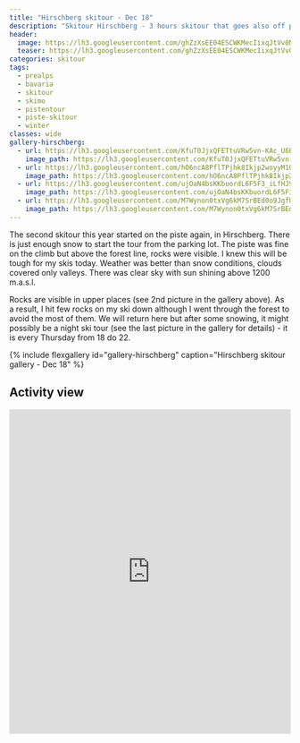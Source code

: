 ```yaml
---
title: "Hirschberg skitour - Dec 18"
description: "Skitour Hirschberg - 3 hours skitour that goes also off poste"
header:
  image: https://lh3.googleusercontent.com/ghZzXsEE04ESCWKMecIixqJtVv0N6kcqL0uRdGilY2el4VF-_yFGwUZv20UcMvezqQiMxRLeDuUx9Xj-x1t50TvMpakOnu4WSVs_QfQYWabJgBjVyyJLiuCYZa2p8vG6NsZ74Iv_H43HjzHzq4t4vpxwhzlaWDT8niZ_BEcojR83s-EvpfGaLmVUNziCL7HKj-ITSUBxkHDeQ3rXHKv_jCMuhbhIqOWy1BRVdOekO5vbtKZZm21Hzf0qA-ie5fTVKD2IToqWhyk7uv2s7dYegRZ5VzuXZXjXnTOpFKaa6S0JPej9v7Qg9WT9cZhCA8lu0xNMGF0pHbNEvr1ABdF8O1W8fQHOadDePGtsXjd6gspoZdw0YnhKxwF-K3vOE29QVSD0ECVIVxAanlx3Dn7bnb48kQ3Dj5CIaaAp0uq2MNBvMbVLQxnPKiqdZndtnpd-PM8k6NdePv6VGGXkoG4DA6I7ktRQIoPZpdHSYP6s3YwWoIK_qz9KQNZ_duBLSci0ho2RMrYlgjC8fIwQwGta8CKdcajjO4wDInJgZwouZeQQnQHl-3wM9hg2PrPGZVKft1uGv2uTXYDYqHObZMC6upE55RWaSHFTv51NsZDSPCBVkAob-WxSEE-we7fVJqaZA4vlZBSGIQKurolggu3L6-92CnJO9dOpI_lPi8aAMy_j4EmVjWQAVDdtoVM-KeLsqVP7wvExvSO-Qy_wNgo=w2016-h1512-no
  teaser: https://lh3.googleusercontent.com/ghZzXsEE04ESCWKMecIixqJtVv0N6kcqL0uRdGilY2el4VF-_yFGwUZv20UcMvezqQiMxRLeDuUx9Xj-x1t50TvMpakOnu4WSVs_QfQYWabJgBjVyyJLiuCYZa2p8vG6NsZ74Iv_H43HjzHzq4t4vpxwhzlaWDT8niZ_BEcojR83s-EvpfGaLmVUNziCL7HKj-ITSUBxkHDeQ3rXHKv_jCMuhbhIqOWy1BRVdOekO5vbtKZZm21Hzf0qA-ie5fTVKD2IToqWhyk7uv2s7dYegRZ5VzuXZXjXnTOpFKaa6S0JPej9v7Qg9WT9cZhCA8lu0xNMGF0pHbNEvr1ABdF8O1W8fQHOadDePGtsXjd6gspoZdw0YnhKxwF-K3vOE29QVSD0ECVIVxAanlx3Dn7bnb48kQ3Dj5CIaaAp0uq2MNBvMbVLQxnPKiqdZndtnpd-PM8k6NdePv6VGGXkoG4DA6I7ktRQIoPZpdHSYP6s3YwWoIK_qz9KQNZ_duBLSci0ho2RMrYlgjC8fIwQwGta8CKdcajjO4wDInJgZwouZeQQnQHl-3wM9hg2PrPGZVKft1uGv2uTXYDYqHObZMC6upE55RWaSHFTv51NsZDSPCBVkAob-WxSEE-we7fVJqaZA4vlZBSGIQKurolggu3L6-92CnJO9dOpI_lPi8aAMy_j4EmVjWQAVDdtoVM-KeLsqVP7wvExvSO-Qy_wNgo=w2016-h1512-no
categories: skitour
tags:
  - prealps
  - bavaria
  - skitour
  - skimo
  - pistentour
  - piste-skitour
  - winter
classes: wide
gallery-hirschberg:
  - url: https://lh3.googleusercontent.com/KfuT0JjxQFETtuVRw5vn-KAc_U6BE_OG8-v5hIXLic79XG3FwGbbK467ydDp465H6NOtiKazKQosd3cE9GPinDwGCHFtI6czCogp3ShEujCtCIlza3X2-7pFw8TgZPYlUdHJ7tZ0vaS2EqdYb9M7TrqeCnE9H86qP5oxhBMn07hCKdaiaou66CvPi90ydkl6_asT6ytD1J0TW-c8Zy3yzsJVFg8_LNum3BDz7DZjILLbxxY-ILvZwER2QQfKnuQR2L7uK1M3rYYAMOlWc81vLiwNGEPMAFFo9gK2Ohe7rJ0b5rQsdPpktJ5fPxwjPiF99kU4GsuFPL1rw7eA9nBjqpbqXHBcuVI72dvg7sxDKzDW5Htgk2_W9rKykTUHCyiVJTSEGZ3xQgp1Ky_2JC6Acwd6WfggMNKQxWv74we49ywmaRDl0VLfcbe55XEAeQEV2c7bKSjU9PXU4MxV5Jl1doTqU74ChV4gjJaiiVC1etzWwL7d02quW7s7fX6b77r5AtPQV-XUlOMfBX5phwgFaJv3gW7ZPx8JpGc1km1BjNx2F9C_e2WU-RxAsyKZ-roVMXVAD706GA2tqJkVP9dpC4I2oLBODHGvZ-6IcPMJRt1FexnVY5pYjQDuL22G7vO1V1H6i1nj0E6GAOfPFKoIo3n79ekYcQ57YWuRYQUIcLZlM1XT5-PmP73Gkp6OmXKdanH7VqGxwyn0hGqIFA0=w1158-h1542-no
    image_path: https://lh3.googleusercontent.com/KfuT0JjxQFETtuVRw5vn-KAc_U6BE_OG8-v5hIXLic79XG3FwGbbK467ydDp465H6NOtiKazKQosd3cE9GPinDwGCHFtI6czCogp3ShEujCtCIlza3X2-7pFw8TgZPYlUdHJ7tZ0vaS2EqdYb9M7TrqeCnE9H86qP5oxhBMn07hCKdaiaou66CvPi90ydkl6_asT6ytD1J0TW-c8Zy3yzsJVFg8_LNum3BDz7DZjILLbxxY-ILvZwER2QQfKnuQR2L7uK1M3rYYAMOlWc81vLiwNGEPMAFFo9gK2Ohe7rJ0b5rQsdPpktJ5fPxwjPiF99kU4GsuFPL1rw7eA9nBjqpbqXHBcuVI72dvg7sxDKzDW5Htgk2_W9rKykTUHCyiVJTSEGZ3xQgp1Ky_2JC6Acwd6WfggMNKQxWv74we49ywmaRDl0VLfcbe55XEAeQEV2c7bKSjU9PXU4MxV5Jl1doTqU74ChV4gjJaiiVC1etzWwL7d02quW7s7fX6b77r5AtPQV-XUlOMfBX5phwgFaJv3gW7ZPx8JpGc1km1BjNx2F9C_e2WU-RxAsyKZ-roVMXVAD706GA2tqJkVP9dpC4I2oLBODHGvZ-6IcPMJRt1FexnVY5pYjQDuL22G7vO1V1H6i1nj0E6GAOfPFKoIo3n79ekYcQ57YWuRYQUIcLZlM1XT5-PmP73Gkp6OmXKdanH7VqGxwyn0hGqIFA0=w1158-h1542-no
  - url: https://lh3.googleusercontent.com/hO6ncA8PflTPjhk8Ikjp2woyyM10FJX-yipLN78dkK1HZgsTuzyQSIzLqn1XHO3G04fVGbH32qcIZGBV8AWnn9z22nHKvM_s66F8jt1TUDylTFKPkhyOkjxBJFrt7iRdhxHbaP45Oi1QPCs4jxP-ewRjW5WcpDpzqvs9qzJxkq5rPTwV--wdv_vlVWRIJLT1YTYbOW-cafXGyjMghbDmgCGJuqc_oAz_lyiCQyhApRnxFz5SOsiptCzd3hZyubCETs6o_7ZuIDN6TceEhfdN648pRpkRF4Y5ZZRGNdggtHIhUsjgKRwn1gfqkaAG-gnnPDOIMwGhn3Z5E75SQ-FjHt43e18YtXLdubUDedvTuiuK4_XUCYHFUZBmJVCtSIFm-RJof9Q69rH-F_bbudcMOjgXFuND4V8MufRNbPMw8E36PZ5dAzx-_dg37e6CgPxid3ibwRYwOZsSdD4V4MupUefAF0cmodxdpj9RGvovjvuJrIl6P-jqdNk0l7dtgaEjqfoqyjtq2Cg6ZdHEShpGw6bdfzgxFSVM12PfvrWcXIXhsIMTjUtkgIrMH79H3fm-NrklNpOIuO04lEEhw_skUT3XRu8jEyYRBvTF-sBv38OU97e6T4qQOoixBPvCuGirwSkHRgH7tuPWkQXB2CekswdxRK8fQe5VjOXsqfF_yRJifJdQcZNRyEU7teUPtMbSw-MPcDBpjks9c6t61pA=w1158-h1542-no
    image_path: https://lh3.googleusercontent.com/hO6ncA8PflTPjhk8Ikjp2woyyM10FJX-yipLN78dkK1HZgsTuzyQSIzLqn1XHO3G04fVGbH32qcIZGBV8AWnn9z22nHKvM_s66F8jt1TUDylTFKPkhyOkjxBJFrt7iRdhxHbaP45Oi1QPCs4jxP-ewRjW5WcpDpzqvs9qzJxkq5rPTwV--wdv_vlVWRIJLT1YTYbOW-cafXGyjMghbDmgCGJuqc_oAz_lyiCQyhApRnxFz5SOsiptCzd3hZyubCETs6o_7ZuIDN6TceEhfdN648pRpkRF4Y5ZZRGNdggtHIhUsjgKRwn1gfqkaAG-gnnPDOIMwGhn3Z5E75SQ-FjHt43e18YtXLdubUDedvTuiuK4_XUCYHFUZBmJVCtSIFm-RJof9Q69rH-F_bbudcMOjgXFuND4V8MufRNbPMw8E36PZ5dAzx-_dg37e6CgPxid3ibwRYwOZsSdD4V4MupUefAF0cmodxdpj9RGvovjvuJrIl6P-jqdNk0l7dtgaEjqfoqyjtq2Cg6ZdHEShpGw6bdfzgxFSVM12PfvrWcXIXhsIMTjUtkgIrMH79H3fm-NrklNpOIuO04lEEhw_skUT3XRu8jEyYRBvTF-sBv38OU97e6T4qQOoixBPvCuGirwSkHRgH7tuPWkQXB2CekswdxRK8fQe5VjOXsqfF_yRJifJdQcZNRyEU7teUPtMbSw-MPcDBpjks9c6t61pA=w1158-h1542-no
  - url: https://lh3.googleusercontent.com/ujOaN4bsKKbuordL6F5F3_iLfHJ9W-f9z6uO6J63ZREiDENCsHWU8F0gdNppD3veztwyaUD7ymhao64HxvHcdf3MrQbQsrVABI1HURp44BPu1TC1vqDl0cFI2hhVWHajUGJjQFyU31_CIY9Q69MkIITBuU_iir9-08w8ukbtQ47IZeH7YlxK-VESQlbyjkFPxf_RAXq3-OeuW7q60lDyz98_EwldaM_F0Wf_5pjR5ncqRTarfu7VubGS8y27O-AEayt_S9uVJJtgx63qFxpJZHtr5yEbqs4GQ97kvA5yw6FnzswkRmveaVdgBYE5Mh9W_6uLSYeyv9HQK7-cxHMx5GCLzud7sQpojQJ4OsRMX6e0L73s5bQ8Grx_oAKMY00I4NVEFA_I3quOt4YoFWJ1Nr_BrLwF8aPkqubHFE7jIaisk3wOwArkRIe8QtpUzN9MB_g3suICcKgengW-YoBIlW9lGvlRygBqTAMqumZ5uI52C3YM-7MfNevxJ24AMpGC3YRdiM1HmWYh8COadLS_9YpDuAoSzekeODr1Yhs8Wn4r45D3rSa1PX-blzuoFL3poGMzah_ZzfMVhnt8A7CyLrgyUv7TCGnL_95ikAe7gtooN2PYcL05C2x2mLf8PznAA-DJknlzgD7lkRzmGeDsSzlemaZvRzYmu6d-62f7nApv_9fgtDpIDQF1vQsMnOmxZA33gEW7fyE3LgnfdmQ=w1158-h1542-no
    image_path: https://lh3.googleusercontent.com/ujOaN4bsKKbuordL6F5F3_iLfHJ9W-f9z6uO6J63ZREiDENCsHWU8F0gdNppD3veztwyaUD7ymhao64HxvHcdf3MrQbQsrVABI1HURp44BPu1TC1vqDl0cFI2hhVWHajUGJjQFyU31_CIY9Q69MkIITBuU_iir9-08w8ukbtQ47IZeH7YlxK-VESQlbyjkFPxf_RAXq3-OeuW7q60lDyz98_EwldaM_F0Wf_5pjR5ncqRTarfu7VubGS8y27O-AEayt_S9uVJJtgx63qFxpJZHtr5yEbqs4GQ97kvA5yw6FnzswkRmveaVdgBYE5Mh9W_6uLSYeyv9HQK7-cxHMx5GCLzud7sQpojQJ4OsRMX6e0L73s5bQ8Grx_oAKMY00I4NVEFA_I3quOt4YoFWJ1Nr_BrLwF8aPkqubHFE7jIaisk3wOwArkRIe8QtpUzN9MB_g3suICcKgengW-YoBIlW9lGvlRygBqTAMqumZ5uI52C3YM-7MfNevxJ24AMpGC3YRdiM1HmWYh8COadLS_9YpDuAoSzekeODr1Yhs8Wn4r45D3rSa1PX-blzuoFL3poGMzah_ZzfMVhnt8A7CyLrgyUv7TCGnL_95ikAe7gtooN2PYcL05C2x2mLf8PznAA-DJknlzgD7lkRzmGeDsSzlemaZvRzYmu6d-62f7nApv_9fgtDpIDQF1vQsMnOmxZA33gEW7fyE3LgnfdmQ=w1158-h1542-no
  - url: https://lh3.googleusercontent.com/M7Wynon0txVg6kM7SrBEd0o9JgfUqqPpGcJbV8YjLksl3PPquzHsNEw2gTUYvA8BxUJCiYaNQCmZxQu2PDUziAlKr8vPGFKbC6RYsFrR_ybecYMpqGh4cwZdNBePUBoadG4DoAPlJ_-H42WGlHizpDs1exxxpyc-g8yjaU3Ixv-t23KIi0ALJRRzhsdVIuYVCZPO4wM8JKkvA2-AWQcQFdWhXkbXYBQSWYIWm37wMc-EtEk2k5jfexl66Xr2DS92l-FKmo9A5ylhNQfC8k7Kxjaa6QgKhhvkc3TGgSRvf9ZBybqT0_DwbOD5feEwH9hQWWAbZ7yyT6GiwIe1arlnsIDKI7bC56rUGgNfZ2Fy9OYcOisH5ptmUzERcFy-jxwbXkw23FkZFJ6GGGbpQ0pe1bXoZmwe8sIgN51RvXrBoCGXksEbONp9d3in1F4NuTobQ7z5LG7Kv7NMStPpTJ8Y0mntRrlQ-z-iBSgYeCnBKh-heOsXQoBzybQtebrIMsERGd5x6OujmrXb1ERsoaFCLP6oy6N7GC6VkeB7Jdm3u87br5DYTNIpAGn8dkObReP8Svvp87KDJYe8MvZR8hLJ66fBhYoRRJB-GAT5Y3O4dUZdEZvnU5aPYKaqVRLsWYQLVIOjK2UduxxzgutU882s00PluXxtlWvw8kOHxI-U69sRX2yOgiIaGNPIM_-Y47FCd_MOnJV4aYUN78Pgq4Q=w1158-h1542-no
    image_path: https://lh3.googleusercontent.com/M7Wynon0txVg6kM7SrBEd0o9JgfUqqPpGcJbV8YjLksl3PPquzHsNEw2gTUYvA8BxUJCiYaNQCmZxQu2PDUziAlKr8vPGFKbC6RYsFrR_ybecYMpqGh4cwZdNBePUBoadG4DoAPlJ_-H42WGlHizpDs1exxxpyc-g8yjaU3Ixv-t23KIi0ALJRRzhsdVIuYVCZPO4wM8JKkvA2-AWQcQFdWhXkbXYBQSWYIWm37wMc-EtEk2k5jfexl66Xr2DS92l-FKmo9A5ylhNQfC8k7Kxjaa6QgKhhvkc3TGgSRvf9ZBybqT0_DwbOD5feEwH9hQWWAbZ7yyT6GiwIe1arlnsIDKI7bC56rUGgNfZ2Fy9OYcOisH5ptmUzERcFy-jxwbXkw23FkZFJ6GGGbpQ0pe1bXoZmwe8sIgN51RvXrBoCGXksEbONp9d3in1F4NuTobQ7z5LG7Kv7NMStPpTJ8Y0mntRrlQ-z-iBSgYeCnBKh-heOsXQoBzybQtebrIMsERGd5x6OujmrXb1ERsoaFCLP6oy6N7GC6VkeB7Jdm3u87br5DYTNIpAGn8dkObReP8Svvp87KDJYe8MvZR8hLJ66fBhYoRRJB-GAT5Y3O4dUZdEZvnU5aPYKaqVRLsWYQLVIOjK2UduxxzgutU882s00PluXxtlWvw8kOHxI-U69sRX2yOgiIaGNPIM_-Y47FCd_MOnJV4aYUN78Pgq4Q=w1158-h1542-no
---
```


The second skitour this year started on the piste again, in Hirschberg. There is just enough snow to start the tour from the parking lot. The piste was fine on the climb but above the forest line, rocks were visible. I knew this will be tough for my skis today. Weather was better than snow conditions, clouds covered only valleys. There was clear sky with sun shining above 1200 m.a.s.l.

Rocks are visible in upper places (see 2nd picture in the gallery above). As a result, I hit few rocks on my ski down although I went through the forest to avoid the most of them. We will return here but after some snowing, it might possibly be a night ski tour (see the last picture in the gallery for details) - it is every Thursday from 18 do 22.


{% include flexgallery id="gallery-hirschberg" caption="Hirschberg skitour gallery - Dec 18" %}

## Activity view

<iframe src="https://www.komoot.com/tour/53118269/embed?profile=1" width="100%" height="580" frameborder="0" scrolling="no"></iframe>
